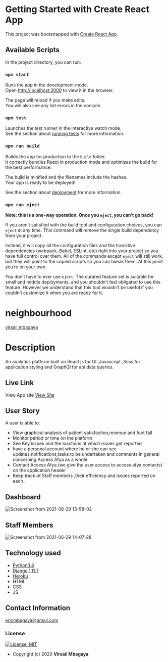 # Getting Started with Create React App

This project was bootstrapped with [Create React App](https://github.com/facebook/create-react-app).

## Available Scripts

In the project directory, you can run:

### `npm start`

Runs the app in the development mode.\
Open [http://localhost:3000](http://localhost:3000) to view it in the browser.

The page will reload if you make edits.\
You will also see any lint errors in the console.

### `npm test`

Launches the test runner in the interactive watch mode.\
See the section about [running tests](https://facebook.github.io/create-react-app/docs/running-tests) for more information.

### `npm run build`

Builds the app for production to the `build` folder.\
It correctly bundles React in production mode and optimizes the build for the best performance.

The build is minified and the filenames include the hashes.\
Your app is ready to be deployed!

See the section about [deployment](https://facebook.github.io/create-react-app/docs/deployment) for more information.

### `npm run eject`

**Note: this is a one-way operation. Once you `eject`, you can’t go back!**

If you aren’t satisfied with the build tool and configuration choices, you can `eject` at any time. This command will remove the single build dependency from your project.

Instead, it will copy all the configuration files and the transitive dependencies (webpack, Babel, ESLint, etc) right into your project so you have full control over them. All of the commands except `eject` will still work, but they will point to the copied scripts so you can tweak them. At this point you’re on your own.

You don’t have to ever use `eject`. The curated feature set is suitable for small and middle deployments, and you shouldn’t feel obligated to use this feature. However we understand that this tool wouldn’t be useful if you couldn’t customize it when you are ready for it.

# neighbourhood

[virsail mbagaya](https://github.com/virsail)  
  
# Description  
An analytics platform built on React js for UI ,Javascript ,Scss for application styling and GraphQl for api data queries.
##  Live Link  
 View App site [View Site](https://accessafyaplatform.netlify.app/dashboard)  
  
 
## User Story  
A user is able to:
* View graphical analysis of patient satisfaction,revenue and foot fall 
* Monitor period or time on the platform
* See Key issues and the loactions at which issues get reported
* have a personal account where he or she can see updates,notifications,tasks to be undertaken and comments in general concerning Access Afya as a whole
* Contact Access Afya (we give the user access to access afya contacts) on the application header
* Keep track of Staff members ,their efficiency and issues reported on each .
## Dashboard
![Screenshot from 2021-06-29 13-58-02](https://user-images.githubusercontent.com/66640798/123786390-4c585d00-d8e2-11eb-8c7c-d13cc1ce2cfd.png)

## Staff Members
![Screenshot from 2021-06-29 14-07-28](https://user-images.githubusercontent.com/66640798/123787454-824a1100-d8e3-11eb-810c-0c6f814c13a4.png)


  
## Technology used  
  
* [Python3.8](https://www.python.org/)  
* [Django 1.11.7](https://docs.djangoproject.com/en/2.2/)  
* [Heroku](https://heroku.com)  
* HTML
* CSS
* JS
  
  
## Contact Information   
ericmbagaya@gmail.com 
  

### License
[![License: MIT](https://img.shields.io/badge/License-MIT-green.svg)](https://opensource.org/licenses/MIT) 
* Copyright (c) 2020 **Virsail Mbagaya**

